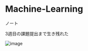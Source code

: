 # Machine-Learning
ノート
 
 3週目の課題提出まで生き残れた
 
 
 
![image](https://user-images.githubusercontent.com/43742906/134886715-eff4d79d-b8e0-42c7-bb86-6acb86c50896.png)
